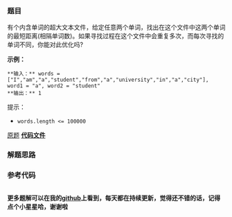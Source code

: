### 题目
有个内含单词的超大文本文件，给定任意两个单词，找出在这个文件中这两个单词的最短距离(相隔单词数)。如果寻找过程在这个文件中会重复多次，而每次寻找的单词不同，你能对此优化吗?

**示例：**

    
    
    **输入：** words = ["I","am","a","student","from","a","university","in","a","city"], word1 = "a", word2 = "student"
    **输出：** 1

提示：

  * `words.length <= 100000`

[原题](https://leetcode-cn.com/problems/find-closest-lcci/)    **[代码文件]()**


### 解题思路




### 参考代码

```go


```




**更多题解可以在我的[github](https://github.com/LZH139/leetcode_Go)上看到，每天都在持续更新，觉得还不错的话，记得点个小星星哈，谢谢啦**
